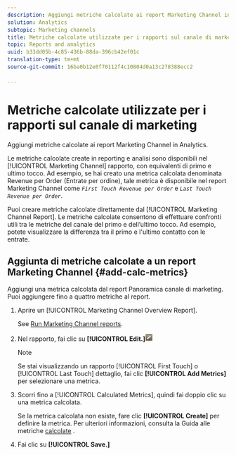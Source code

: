 ```yaml
---
description: Aggiungi metriche calcolate ai report Marketing Channel in Analytics.
solution: Analytics
subtopic: Marketing channels
title: Metriche calcolate utilizzate per i rapporti sul canale di marketing
topic: Reports and analytics
uuid: b33dd05b-4c85-436b-88da-396cb42ef01c
translation-type: tm+mt
source-git-commit: 16ba0b12e0f70112f4c10804d0a13c278388ecc2

---
```



# Metriche calcolate utilizzate per i rapporti sul canale di marketing

Aggiungi metriche calcolate ai report Marketing Channel in Analytics.

Le metriche calcolate create in reporting e analisi sono disponibili nel [!UICONTROL Marketing Channel] rapporto, con equivalenti di primo e ultimo tocco. Ad esempio, se hai creato una metrica calcolata denominata Revenue per Order (Entrate per ordine), tale metrica è disponibile nel report Marketing Channel come *`First Touch Revenue per Order`* e *`Last Touch Revenue per Order`*.

Puoi creare metriche calcolate direttamente dal [!UICONTROL Marketing Channel Report]. Le metriche calcolate consentono di effettuare confronti utili tra le metriche del canale del primo e dell’ultimo tocco. Ad esempio, potete visualizzare la differenza tra il primo e l'ultimo contatto con le entrate.

## Aggiunta di metriche calcolate a un report Marketing Channel {#add-calc-metrics}

Aggiungi una metrica calcolata dal report Panoramica canale di marketing. Puoi aggiungere fino a quattro metriche al report.

1. Aprire un [!UICONTROL Marketing Channel Overview Report].

   See [Run Marketing Channel reports](/help/components/c-marketing-channels/t-reports-sc.md).

1. Nel rapporto, fai clic su **[!UICONTROL Edit.]**![](assets/metric_edit_icon.png)

   >[!NOTE]
   >
   >Se stai visualizzando un rapporto [!UICONTROL First Touch] o [!UICONTROL Last Touch] dettaglio, fai clic **[!UICONTROL Add Metrics]** per selezionare una metrica.

1. Scorri fino a [!UICONTROL Calculated Metrics], quindi fai doppio clic su una metrica calcolata.

   Se la metrica calcolata non esiste, fare clic **[!UICONTROL Create]** per definire la metrica. Per ulteriori informazioni, consulta la Guida alle metriche [calcolate](https://marketing.adobe.com/resources/help/en_US/analytics/calcmetrics/) .
1. Fai clic su **[!UICONTROL Save.]**
